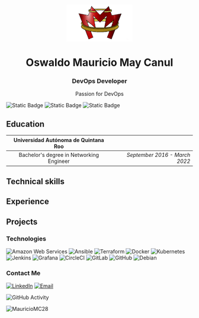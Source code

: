 <p align="center">
  <img src="images/logo2.2.png" align="center" height="100"></img>
</p>
<h1 align="center">Oswaldo Mauricio May Canul</h1>
<h3 align="center">DevOps Developer</h3>

<p align="center">
  Passion for DevOps

  ![Static Badge](https://img.shields.io/badge/-mauricio--may28-white?style=social&logo=linkedin&logoColor=blue&link=https%3A%2F%2Fwww.linkedin.com%2Fin%2Fmauricio-may28%3Ftrk%3Dcontact-info)
  ![Static Badge](https://img.shields.io/badge/-mauriciomaycanul-white?style=social&logo=gravatar&logoColor=blue&link=https%3A%2F%2Fgravatar.com%2Fmauriciomaycanul)
  ![Static Badge](https://img.shields.io/badge/e--mail-mauriciio2a%40gmail.com-white?style=social&logo=maildotru&logoColor=red)

</p>

## Education

|   Universidad Autónoma de Quintana Roo        |                                    |
|:---------------------------------------------:|-----------------------------------:|
|   Bachelor's degree in Networking Engineer    | *September 2016 - March 2022*      |                         

## Technical skills

## Experience

## Projects

### Technologies
![Amazon Web Services](https://img.shields.io/badge/-AWS-333333?style=flat&logo=amazonwebservices)
![Ansible](https://img.shields.io/badge/-Ansible-333333?style=flat&logo=ansible)
![Terraform](https://img.shields.io/badge/-Terraform-333333?style=flat&logo=terraform)
![Docker](https://img.shields.io/badge/-Docker-333333?style=flat&logo=docker)
![Kubernetes](https://img.shields.io/badge/-Kubernetes-333333?style=flat&logo=kubernetes)
![Jenkins](https://img.shields.io/badge/-Jenkins-333333?style=flat&logo=jenkins)
![Grafana](https://img.shields.io/badge/-Grafana-333333?style=flat&logo=Grafana)
![CircleCI](https://img.shields.io/badge/-CircleCI-333333?style=flat&logo=circleci)
![GitLab](https://img.shields.io/badge/-Gitlab-333333?style=flat&logo=gitlab)
![GitHub](https://img.shields.io/badge/-Github-333333?style=flat&logo=github)
![Debian](https://img.shields.io/badge/-Debian-333333?style=flat&logo=debian)

### Contact Me
<a href="https://www.linkedin.com/in/mauricio-may28/"><img alt="LinkedIn" src="https://img.shields.io/badge/LinkedIn-Mauricio_May-blue?style=flat-square&logo=linkedin"></a>
<a href="mauriciio2a@gmail.com"><img alt="Email" src="https://img.shields.io/badge/Gmail-mauriciio2a@gmail.com-blue?style=flat-square&logo=gmail"></a>

![GitHub Activity](https://github-readme-stats.vercel.app/api?username=MauricioMC28&show_icons=true)

<p align="left"> <img src="https://komarev.com/ghpvc/?username=MauricioMC28&label=Profile%20views&color=0e75b6&style=flat" alt="MauricioMC28" /> </p>
